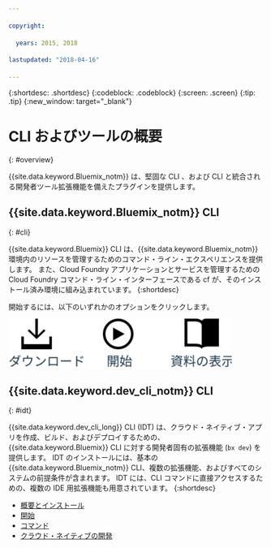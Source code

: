 ```yaml
---

copyright:

  years: 2015, 2018

lastupdated: "2018-04-16"

---
```


{:shortdesc: .shortdesc}
{:codeblock: .codeblock}
{:screen: .screen}
{:tip: .tip}
{:new_window: target="_blank"}

# CLI およびツールの概要
{: #overview}

{{site.data.keyword.Bluemix_notm}} は、堅固な CLI  、および CLI と統合される開発者ツール拡張機能を備えたプラグインを提供します。

## {{site.data.keyword.Bluemix_notm}} CLI
{: #cli}

{{site.data.keyword.Bluemix}} CLI は、{{site.data.keyword.Bluemix_notm}} 環境内のリソースを管理するためのコマンド・ライン・エクスペリエンスを提供します。 また、Cloud Foundry アプリケーションとサービスを管理するための Cloud Foundry コマンド・ライン・インターフェースである cf が、そのインストール済み環境に組み込まれています。
{:shortdesc}

開始するには、以下のいずれかのオプションをクリックします。

<img usemap="#home_map" border="0" class="image" id="image_ztx_crb_f1b" src="images/cli-image.svg" width="440" alt="アイコンをクリックして、{{site.data.keyword.Bluemix_notm}} CLI を即時に開始する。" style="width:440px;" />
<map name="home_map" id="home_map">
<area href="/docs/cli/reference/bluemix_cli/all_versions.html" alt="{{site.data.keyword.Bluemix_notm}} CLI のダウンロード (新規ページを開く)" title="ダウンロード" shape="rect" coords="-7, -8, 108, 211" />
<area href="/docs/cli/reference/bluemix_cli/get_started.html" alt="開始 (新規ページを開く)" title="開始" shape="rect" coords="155, -1, 289, 210" />
<area href="/docs/cli/reference/bluemix_cli/bx_cli.html" alt="資料の表示 (新規ページを開く)" title="資料の表示" shape="rect" coords="326, -10, 448, 218" />
</map>

## {{site.data.keyword.dev_cli_notm}} CLI
{: #idt}

{{site.data.keyword.dev_cli_long}} CLI (IDT) は、クラウド・ネイティブ・アプリを作成、ビルド、およびデプロイするための、{{site.data.keyword.Bluemix}} CLI に対する開発者固有の拡張機能 (`bx dev`) を提供します。 IDT のインストールには、基本の {{site.data.keyword.Bluemix_notm}} CLI、複数の拡張機能、およびすべてのシステムの前提条件が含まれます。 IDT には、CLI コマンドに直接アクセスするための、複数の IDE 用拡張機能も用意されています。
{:shortdesc}

- [概要とインストール](/docs/cli/idt/index.html)
- [開始](/docs/cli/idt/index.html)
- [コマンド](/docs/cli/idt/commands.html)
- [クラウド・ネイティブの開発](/docs/cli/index.html)
